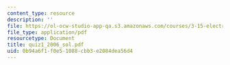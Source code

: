 ```yaml
---
content_type: resource
description: ''
file: https://ol-ocw-studio-app-qa.s3.amazonaws.com/courses/3-15-electrical-optical-magnetic-materials-and-devices-fall-2006/0b94a6f1f0e51088cbb3e2084dea56d4_quiz1_2006_sol.pdf
file_type: application/pdf
resourcetype: Document
title: quiz1_2006_sol.pdf
uid: 0b94a6f1-f0e5-1088-cbb3-e2084dea56d4
---
```

